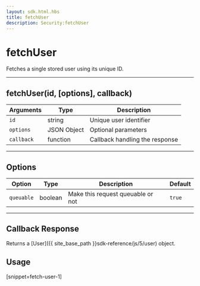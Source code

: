 ```yaml
---
layout: sdk.html.hbs
title: fetchUser
description: Security:fetchUser
---
```

  

# fetchUser
Fetches a single stored user using its unique ID.

---

## fetchUser(id, [options], callback)

| Arguments | Type | Description |
|---------------|---------|----------------------------------------|
| ``id`` | string | Unique user identifier |
| ``options`` | JSON Object | Optional parameters |
| ``callback`` | function | Callback handling the response |

---

## Options

| Option | Type | Description | Default |
|---------------|---------|----------------------------------------|---------|
| ``queuable`` | boolean | Make this request queuable or not  | ``true`` |

---

## Callback Response

Returns a [User]({{ site_base_path }}sdk-reference/js/5/user) object.

## Usage

[snippet=fetch-user-1]
